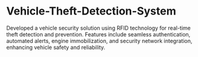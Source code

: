# Vehicle-Theft-Detection-System
Developed a vehicle security solution using RFID technology for real-time theft detection and prevention. Features include seamless authentication, automated alerts, engine immobilization, and security network integration, enhancing vehicle safety and reliability.
